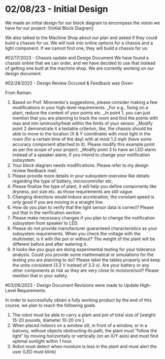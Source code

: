 
# 02/08/23 - Initial Design
We made an initial design for our block diagram to encompass the vision we have for our project: 
![Initial Block Diagram]

We also talked to the Machine Shop about our plan and asked if they could build a chassis for us. We will look into online options for a chassis and a light component. If we cannot find one, they will build a chassis for us.


#02/17/2023 - Chassis update and Design Document
We have found a chassis online that we can order, and we have decided to use that instead of getting one built at the machine shop. We are currently working on our design document. 


#02/28/2023 - Design Review Occured & Feedback was Given

From Raman: 
1. Based on Prof. Mironenko's suggestions, please consider making a few modifications in your high-level requirements. 
_For e.g., fixing on a plant, reduce the content of your points etc. 
_In point 1, you can just mention that you are planning to track the room and find the points with max and min luminosity/heat within the limits of your sensor. 
_Modify point 2 demonstrate it a testable criterion, like, the chassis should be able to move to the location (X & Y coordinate) with most light in the room (for a certain time of the day) with at most 1.2 mph (have some accuracy component attached to it). Please modify this example point as per the scope of your project.
_Modify point 3 to have an LED alarm instead of a speaker alarm, if you intend to change your notification subsystem.
2. Your block diagram needs modifications. Please refer to my design review feedback mail.
3. Please provide more details in your subsystem overview like details regarding the type of battery, microcontroller etc.
4. Please finalize the type of plant, it will help you define components like dryness, pot size etc. as those requirements are still vague.
5. Changing directions would induce acceleration, the constant speed is only good if you are moving in a straight line.
6. How do you plan to verify that the light sensor data is correct? Please put that in the verification section.
7. Please make necessary changes if you plan to change the notification subsystem from speaker to LED.
8. Please do not provide manufacturer guaranteed characteristics as your subsystem requirements. When you check the voltage with the multimeter, is it with the pot or without? The weight of the plant will be different before and after watering it.
9. It looks like you guys are doing experimental testing for your tolerance analysis. Could you provide some mathematical or simulations for the testing you are planning to do?
Please label the tables properly and keep the units consistent (3.3 V instead of 3.3 v).
Are your battery or any other components at risk as they are very close to moisture/soil? Please mention that in your safety.


#03/06/2023 - Design Document Revisions were made to Update High-Level Requirements

In order to successfully obtain a fully working product by the end of this course, we plan to reach the following goals. 
1. The robot must be able to carry a plant and pot of total size of [weight: 15-20 pounds, diameter 10-20 cm ]
2. When placed indoors on a window sill, in front of a window, or in a balcony, without objects obstructing its path, the plant must “follow the light” by moving horizontally or vertically (on an X/Y axis) and must find optimal sunlight within 1 hour.
3. Robot must detect when moisture is less in the plant and must alert the user (LED must blink)
